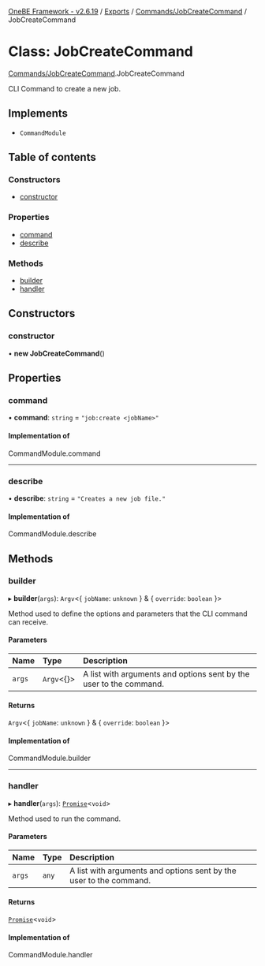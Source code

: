 [OneBE Framework - v2.6.19](../README.md) / [Exports](../modules.md) / [Commands/JobCreateCommand](../modules/Commands_JobCreateCommand.md) / JobCreateCommand

# Class: JobCreateCommand

[Commands/JobCreateCommand](../modules/Commands_JobCreateCommand.md).JobCreateCommand

CLI Command to create a new job.

## Implements

- `CommandModule`

## Table of contents

### Constructors

- [constructor](Commands_JobCreateCommand.JobCreateCommand.md#constructor)

### Properties

- [command](Commands_JobCreateCommand.JobCreateCommand.md#command)
- [describe](Commands_JobCreateCommand.JobCreateCommand.md#describe)

### Methods

- [builder](Commands_JobCreateCommand.JobCreateCommand.md#builder)
- [handler](Commands_JobCreateCommand.JobCreateCommand.md#handler)

## Constructors

### constructor

• **new JobCreateCommand**()

## Properties

### command

• **command**: `string` = `"job:create <jobName>"`

#### Implementation of

CommandModule.command

___

### describe

• **describe**: `string` = `"Creates a new job file."`

#### Implementation of

CommandModule.describe

## Methods

### builder

▸ **builder**(`args`): `Argv`<{ `jobName`: `unknown`  } & { `override`: `boolean`  }\>

Method used to define the options and parameters that the CLI command
can receive.

#### Parameters

| Name | Type | Description |
| :------ | :------ | :------ |
| `args` | `Argv`<{}\> | A list with arguments and options sent by the user to the command. |

#### Returns

`Argv`<{ `jobName`: `unknown`  } & { `override`: `boolean`  }\>

#### Implementation of

CommandModule.builder

___

### handler

▸ **handler**(`args`): [`Promise`]( https://developer.mozilla.org/en-US/docs/Web/JavaScript/Reference/Global_Objects/Promise )<`void`\>

Method used to run the command.

#### Parameters

| Name | Type | Description |
| :------ | :------ | :------ |
| `args` | `any` | A list with arguments and options sent by the user to the command. |

#### Returns

[`Promise`]( https://developer.mozilla.org/en-US/docs/Web/JavaScript/Reference/Global_Objects/Promise )<`void`\>

#### Implementation of

CommandModule.handler
